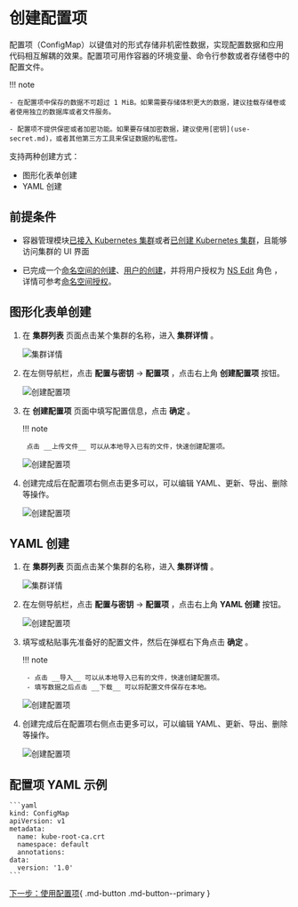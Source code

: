 # 创建配置项

配置项（ConfigMap）以键值对的形式存储非机密性数据，实现配置数据和应用代码相互解耦的效果。配置项可用作容器的环境变量、命令行参数或者存储卷中的配置文件。

!!! note

    - 在配置项中保存的数据不可超过 1 MiB。如果需要存储体积更大的数据，建议挂载存储卷或者使用独立的数据库或者文件服务。

    - 配置项不提供保密或者加密功能。如果要存储加密数据，建议使用[密钥](use-secret.md)，或者其他第三方工具来保证数据的私密性。

支持两种创建方式：

- 图形化表单创建
- YAML 创建

## 前提条件

- 容器管理模块[已接入 Kubernetes 集群](../clusters/integrate-cluster.md)或者[已创建 Kubernetes 集群](../clusters/create-cluster.md)，且能够访问集群的 UI 界面

- 已完成一个[命名空间的创建](../namespaces/createns.md)、[用户的创建](../../../ghippo/user-guide/access-control/user.md)，并将用户授权为 [NS Edit](../permissions/permission-brief.md#ns-edit) 角色 ，详情可参考[命名空间授权](../permissions/cluster-ns-auth.md)。

## 图形化表单创建

1. 在 __集群列表__ 页面点击某个集群的名称，进入 __集群详情__ 。

    ![集群详情](https://docs.daocloud.io/daocloud-docs-images/docs/kpanda/images/deploy01.png)

2. 在左侧导航栏，点击 __配置与密钥__ -> __配置项__ ，点击右上角 __创建配置项__ 按钮。

    ![创建配置项](https://docs.daocloud.io/daocloud-docs-images/docs/kpanda/images/configmap01.png)

3. 在 __创建配置项__ 页面中填写配置信息，点击 __确定__ 。

    !!! note

        点击 __上传文件__ 可以从本地导入已有的文件，快速创建配置项。

    ![创建配置项](https://docs.daocloud.io/daocloud-docs-images/docs/kpanda/images/configmap03.png)

4. 创建完成后在配置项右侧点击更多可以，可以编辑 YAML、更新、导出、删除等操作。

    ![创建配置项](https://docs.daocloud.io/daocloud-docs-images/docs/kpanda/images/configmap04.png)

## YAML 创建

1. 在 __集群列表__ 页面点击某个集群的名称，进入 __集群详情__ 。

    ![集群详情](https://docs.daocloud.io/daocloud-docs-images/docs/kpanda/images/deploy01.png)

2. 在左侧导航栏，点击 __配置与密钥__ -> __配置项__ ，点击右上角 __YAML 创建__ 按钮。

    ![创建配置项](https://docs.daocloud.io/daocloud-docs-images/docs/kpanda/images/configmap02.png)

3. 填写或粘贴事先准备好的配置文件，然后在弹框右下角点击 __确定__ 。

    !!! note

        - 点击 __导入__ 可以从本地导入已有的文件，快速创建配置项。
        - 填写数据之后点击 __下载__ 可以将配置文件保存在本地。

    ![创建配置项](https://docs.daocloud.io/daocloud-docs-images/docs/kpanda/images/configmap05.png)

4. 创建完成后在配置项右侧点击更多可以，可以编辑 YAML、更新、导出、删除等操作。

    ![创建配置项](https://docs.daocloud.io/daocloud-docs-images/docs/kpanda/images/configmap04.png)

## 配置项 YAML 示例

    ```yaml
    kind: ConfigMap
    apiVersion: v1
    metadata:
      name: kube-root-ca.crt
      namespace: default
      annotations:
    data:
      version: '1.0'
    ```

[下一步：使用配置项](use-configmap.md){ .md-button .md-button--primary }
